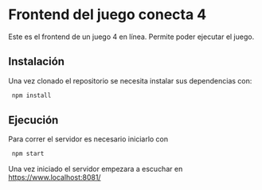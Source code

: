 # Frontend del juego conecta 4

Este es el frontend de un juego 4 en línea. 
Permite poder ejecutar el juego.

## Instalación

Una vez clonado el repositorio se necesita instalar sus dependencias con:

```bash
 npm install
```

## Ejecución

Para correr el servidor es necesario iniciarlo con

```bash
 npm start 
```
Una vez iniciado el servidor empezara a escuchar en https://www.localhost:8081/
